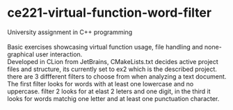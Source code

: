 # ce221-virtual-function-word-filter
University assignment in C++ programming <br>
<br>
Basic exercises showcasing virtual function usage, file handling and none-graphical user interaction.
<br>
Developed in CLion from JetBrains, CMakeLists.txt decides active project files and structure, its currently set to ex2 which is the described project.
there are 3 diffferent filters to choose from when analyzing a text document. The first filter looks for words with at least one lowercase and no uppercase. filter 2 looks for at elast 2 leters and one digit, in the third it looks for words matchig one letter and at least one punctuation character.

